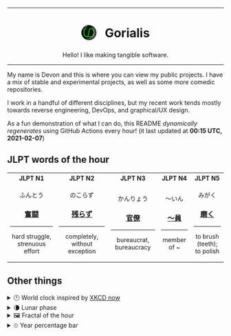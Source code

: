 ***

<h1 align="center">
<sub>
    <img src="readme/resources/avatar.png" height="36">
</sub>
&nbsp;
Gorialis
</h1>
<p align="center">
Hello! I like making tangible software.
</p>

***

My name is Devon and this is where you can view my public projects. I have a mix of stable and experimental projects, as well as some more comedic repositories.

I work in a handful of different disciplines, but my recent work tends mostly towards reverse engineering, DevOps, and graphical/UX design.

As a fun demonstration of what I can do, this README *dynamically regenerates* using GitHub Actions every hour! (it last updated at **00:15 UTC, 2021-02-07**)

<h2>JLPT words of the hour</h2>
<table>
    <tr>
        <th>JLPT N1</th>
        <th>JLPT N2</th>
        <th>JLPT N3</th>
        <th>JLPT N4</th>
        <th>JLPT N5</th>
    </tr>
    <tr>
        <td>
            <p align="center">ふんとう</p>
            <h3 align="center"><b><a href="https://jisho.org/search/%E5%A5%AE%E9%97%98">奮闘</a></b></h3>
            <hr>
            <p align="center">hard struggle,<wbr> strenuous effort</p>
        </td>
        <td>
            <p align="center">のこらず</p>
            <h3 align="center"><b><a href="https://jisho.org/search/%E6%AE%8B%E3%82%89%E3%81%9A">残らず</a></b></h3>
            <hr>
            <p align="center">completely,<wbr> without exception</p>
        </td>
        <td>
            <p align="center">かんりょう</p>
            <h3 align="center"><b><a href="https://jisho.org/search/%E5%AE%98%E5%83%9A">官僚</a></b></h3>
            <hr>
            <p align="center">bureaucrat,<wbr> bureaucracy</p>
        </td>
        <td>
            <p align="center">～いん</p>
            <h3 align="center"><b><a href="https://jisho.org/search/%EF%BD%9E%E5%93%A1">～員</a></b></h3>
            <hr>
            <p align="center">member of ~</p>
        </td>
        <td>
            <p align="center">みがく</p>
            <h3 align="center"><b><a href="https://jisho.org/search/%E7%A3%A8%E3%81%8F">磨く</a></b></h3>
            <hr>
            <p align="center">to brush (teeth);<br> to polish</p>
        </td>
    </tr>
</table>

<h2>Other things</h2>
<details>
<summary>🕛  World clock inspired by <a href="https://xkcd.com/now">XKCD now</a></summary>

> <img src="generated/now.png" width="512">

</details>
<details>
<summary>🌘 Lunar phase</summary>

The moon is approximately 86.03% through its phase (Waning Crescent).

</details>
<details>
<summary>&#x1f5bc; Fractal of the hour</summary>

> <img src="generated/fractal.png" width="512">

</details>
<details>
<summary>&#x23f2; Year percentage bar</summary>
<pre><code>2021 [██▁▁▁▁▁▁▁▁▁▁▁▁▁▁▁▁▁▁] 10.14%</code></pre>
</details>
